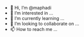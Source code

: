 - 👋 Hi, I’m @maphadi
- 👀 I’m interested in ...
- 🌱 I’m currently learning ...
- 💞️ I’m looking to collaborate on ...
- 📫 How to reach me ...

<!---
maphadi/maphadi is a ✨ special ✨ repository because its `README.md` (this file) appears on your GitHub profile.
You can click the Preview link to take a look at your changes.
--->
